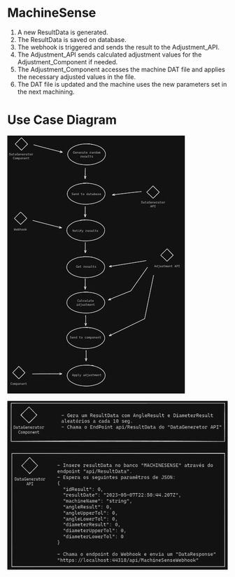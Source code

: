 # MachineSense

1. A new ResultData is generated.
2. The ResultData is saved on database.
3. The webhook is triggered and sends the result to the Adjustment_API.
5. The Adjustment_API sends calculated adjustment values for the Adjustment_Component if needed.
6. The Adjustment_Component accesses the machine DAT file and applies the necessary adjusted values in the file.
7. The DAT file is updated and the machine uses the new parameters set in the next machining.

# Use Case Diagram
![Use-Case Diagram](Imagens/USE-CASE.png)

![Functionalities](https://github.com/joaoVictorRpaula/MachineSense/blob/e4c3b9571d2f1c159f9c2d3ca86ce1af3182d550/Imagens/Data%20Gen%20-%20gata%20Gen%20api.png)
